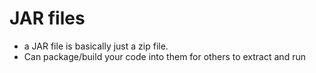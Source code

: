 # JAR files

* a JAR file is basically just a zip file.
* Can package/build your code into them for others to extract and run
